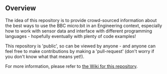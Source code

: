 ## Overview
The idea of this repository is to provide crowd-sourced information about the best ways to use the BBC micro:bit in an Engineering context, especially how to work with sensor data and interface with different programming languages - hopefully eventually with plenty of code examples!

This repository is 'public', so can be viewed by anyone - and anyone can feel free to make contributions by making a 'pull-request' (don't worry if you don't know what that means yet!).

For more information, please refer to [the Wiki for this repository](https://github.com/dgallichan/microbit-basics/wiki).
